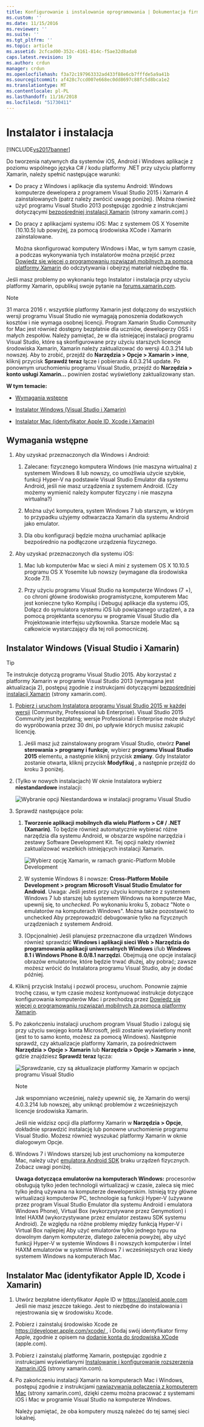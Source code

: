 ```yaml
---
title: Konfigurowanie i instalowanie oprogramowania | Dokumentacja firmy Microsoft
ms.custom: ''
ms.date: 11/15/2016
ms.reviewer: ''
ms.suite: ''
ms.tgt_pltfrm: ''
ms.topic: article
ms.assetid: 2cfcad00-352c-4161-814c-f5ae32d8ada8
caps.latest.revision: 19
ms.author: crdun
manager: crdun
ms.openlocfilehash: f3a72c197963332ad433f88e6cb7fffde5a9a41b
ms.sourcegitcommit: af428c7ccd007e668ec0dd8697c88fc5d8bca1e2
ms.translationtype: MT
ms.contentlocale: pl-PL
ms.lasthandoff: 11/16/2018
ms.locfileid: "51730411"
---
```

# <a name="setup-and-install"></a>Instalator i instalacja
[!INCLUDE[vs2017banner](../includes/vs2017banner.md)]

  
Do tworzenia natywnych dla systemów iOS, Android i Windows aplikacje z poziomu wspólnego języka C# / kodu platformy .NET przy użyciu platformy Xamarin, należy spełnić następujące warunki:  
  
- Do pracy z Windows i aplikacje dla systemu Android: Windows komputerze dewelopera z programem Visual Studio 2015 i Xamarin 4 zainstalowanych (patrz należy zwrócić uwagę poniżej). (Można również użyć programu Visual Studio 2013 postępując zgodnie z instrukcjami dotyczącymi [bezpośredniej instalacji Xamarin](https://developer.xamarin.com/guides/cross-platform/getting_started/requirements/#install) (strony xamarin.com).)   
  
- Do pracy z aplikacjami systemu iOS: Mac z systemem OS X Yosemite (10.10.5) lub powyżej, za pomocą środowiska XCode i Xamarin zainstalowane.  
  
  Można skonfigurować komputery Windows i Mac, w tym samym czasie, a podczas wykonywania tych instalatorów można przejść przez [Dowiedz się więcej o programowaniu rozwiązań mobilnych za pomocą platformy Xamarin](../cross-platform/learn-about-mobile-development-with-xamarin.md) do odczytywania i obejrzyj materiał niezbędne tła.  
 
Jeśli masz problemy po wykonaniu tego Instalator i instalacja przy użyciu platformy Xamarin, opublikuj swoje pytanie na [forums.xamarin.com](http://forums.xamarin.com/).
  
> [!NOTE]
>  31 marca 2016 r. wszystkie platformy Xamarin jest dołączony do wszystkich wersji programu Visual Studio nie wymagają ponoszenia dodatkowych kosztów i nie wymaga osobnej licencji. Program Xamarin Studio Community for Mac jest również dostępny bezpłatnie dla uczniów, deweloperzy OSS i małych zespołów. Należy pamiętać, że w dla istniejącej instalacji programu Visual Studio, które są skonfigurowane przy użyciu starszych licencje środowiska Xamarin, Xamarin należy zaktualizować do wersji 4.0.3.214 lub nowszej. Aby to zrobić, przejdź do **Narzędzia > Opcje > Xamarin > inne**, kliknij przycisk **Sprawdź teraz** łącze i pobierania 4.0.3.214 update. Po ponownym uruchomieniu programu Visual Studio, przejdź do **Narzędzia > konto usługi Xamarin...**  powinien zostać wyświetlony zaktualizowany stan.  
  
 **W tym temacie:**  
  
-   [Wymagania wstępne](#prereq)  
  
-   [Instalator Windows (Visual Studio i Xamarin)](#windows)  
  
-   [Instalator Mac (identyfikator Apple ID, Xcode i Xamarin)](#mac)  
  
##  <a name="prereq"></a> Wymagania wstępne  
  
1.  Aby uzyskać przeznaczonych dla Windows i Android:  
  
    1.  Zalecane: fizycznego komputera Windows (nie maszyna wirtualna) z systemem Windows 8 lub nowszy, co umożliwia użycie szybkie, funkcji Hyper-V na podstawie Visual Studio Emulator dla systemu Android, jeśli nie masz urządzenia z systemem Android. (Czy możemy wymienić należy komputer fizyczny i nie maszyna wirtualna?)  
  
    1.  Można użyć komputera, system Windows 7 lub starszym, w którym to przypadku użyjemy odtwarzacza Xamarin dla systemu Android jako emulator. 
    
    1. Dla obu konfiguracji będzie można uruchamiać aplikacje bezpośrednio na podłączone urządzenia fizycznego.  
  
1.  Aby uzyskać przeznaczonych dla systemu iOS:  
  
    1.  Mac lub komputerów Mac w sieci A mini z systemem OS X 10.10.5 programu OS X Yosemite lub nowszy (wymagane dla środowiska Xcode 7.1).  
  
    1.  Przy użyciu programu Visual Studio na komputerze Windows (7 +), co chroni główne środowisko programistyczne, komputerem Mac jest konieczne tylko Kompiluj i Debuguj aplikacje dla systemu iOS, Dołącz do symulatora systemu iOS lub powiązanego urządzeń, a za pomocą projektanta scenorysu w programie Visual Studio dla Projektowanie interfejsu użytkownika. Starsze modele Mac są całkowicie wystarczający dla tej roli pomocniczej.  
  
##  <a name="windows"></a> Instalator Windows (Visual Studio i Xamarin)  
  
> [!TIP]
>  Te instrukcje dotyczą programu Visual Studio 2015. Aby korzystać z platformy Xamarin w programie Visual Studio 2013 (wymagana jest aktualizacja 2), postępuj zgodnie z instrukcjami dotyczącymi [bezpośredniej instalacji Xamarin](https://developer.xamarin.com/guides/cross-platform/getting_started/requirements/#install) (strony xamarin.com).  
  
1. [Pobierz i uruchom Instalatora programu Visual Studio 2015 w każdej wersji](https://www.visualstudio.com/en-us/downloads/download-visual-studio-vs.aspx) (Community, Professional lub Enterprise). Visual Studio 2015 Community jest bezpłatną; wersje Professional i Enterprise może służyć do wypróbowania przez 30 dni, po upływie których musisz zakupić licencję.  
  
   1.  Jeśli masz już zainstalowany program Visual Studio, otwórz **Panel sterowania > programy i funkcje**, wybierz **programu Visual Studio 2015** elementu, a następnie kliknij przycisk **zmiany**. Gdy Instalator zostanie otwarta, kliknij przycisk **Modyfikuj** , a następnie przejdź do kroku 3 poniżej.  
  
2. (Tylko w nowych instalacjach) W oknie Instalatora wybierz **niestandardowe** instalacji:  
  
    ![Wybranie opcji Niestandardowa w instalacji programu Visual Studio](../cross-platform/media/cross-plat-xamarin-setup-1.png "1 instalacji Xamarin Cross-Plat")  
  
3. Sprawdź następujące pola:  
  
   1.  **Tworzenie aplikacji mobilnych dla wielu Platform > C# / .NET (Xamarin)**. To będzie również automatycznie wybierać różne narzędzia dla systemu Android, w obszarze wspólne narzędzia i zestawy Software Development Kit. Tej opcji należy również zaktualizować wszelkich istniejących instalacji Xamarin.  
  
        ![Wybierz opcję Xamarin, w ramach granic&#45;Platform Mobile Development](../cross-platform/media/cross-plat-xamarin-setup-2.png "2 instalacji Xamarin Cross-Plat")  
  
   2.  W systemie Windows 8 i nowsze: **Cross-Platform Mobile Development > program Microsoft Visual Studio Emulator for Android**. Uwaga: Jeśli jesteś przy użyciu komputerze z systemem Windows 7 lub starszej lub systemem Windows na komputerze Mac, upewnij się, to *unchecked*. Po wykonaniu kroku 5, zobacz "Note o emulatorów na komputerach Windows". Można także pozostawić to unchecked Aby przeprowadzić debugowanie tylko na fizycznych urządzeniach z systemem Android.  
  
   3.  (Opcjonalnie) Jeśli planujesz przeznaczone dla urządzeń Windows również sprawdzić **Windows i aplikacji sieci Web > Narzędzia do programowania aplikacji uniwersalnych Windows** i/lub **Windows 8.1 i Windows Phone 8.0/8.1 narzędzi**. Obejmują one opcje instalacji obrazów emulatorów, które będzie trwać dłużej, aby pobrać; zawsze możesz wrócić do Instalatora programu Visual Studio, aby je dodać później.  
  
4. Kliknij przycisk Instaluj i pozwól procesu, uruchom. Ponownie zajmie trochę czasu, w tym czasie możesz kontynuować instrukcje dotyczące konfigurowania komputerów Mac i przechodzą przez [Dowiedz się więcej o programowaniu rozwiązań mobilnych za pomocą platformy Xamarin](../cross-platform/learn-about-mobile-development-with-xamarin.md).  
  
5. Po zakończeniu instalacji uruchom program Visual Studio i zaloguj się przy użyciu swojego konta Microsoft, jeśli zostanie wyświetlony monit (jest to to samo konto, możesz za pomocą Windows). Następnie sprawdź, czy aktualizacje platformy Xamarin, za pośrednictwem **Narzędzia > Opcje > Xamarin** lub **Narzędzia > Opcje > Xamarin > inne**, gdzie znajdziesz **Sprawdź teraz** łącza:  
  
    ![Sprawdzanie, czy są aktualizacje platformy Xamarin w opcjach programu Visual Studio](../cross-platform/media/cross-plat-xamarin-setup-3.png "3 instalacji Xamarin Cross-Plat")  
  
   > [!NOTE]
   >  Jak wspomniano wcześniej, należy upewnić się, że Xamarin do wersji 4.0.3.214 lub nowszej, aby uniknąć problemów z wcześniejszych licencje środowiska Xamarin.  

   Jeśli nie widzisz opcji dla platformy Xamarin w **Narzędzia > Opcje**, dokładnie sprawdzić instalację lub ponowne uruchomienie programu Visual Studio. Możesz również wyszukać platformy Xamarin w oknie dialogowym Opcje.
      
6. Windows 7 i Windows starszej lub jest uruchomiony na komputerze Mac, należy użyć [emulatora Android SDK](https://developer.xamarin.com/guides/android/deployment,_testing,_and_metrics/debug-on-emulator/android-sdk-emulator/) braku urządzeń fizycznych. Zobacz uwagi poniżej.  
  
   **Uwaga dotycząca emulatorów na komputerach Windows:** procesorów obsługują tylko jeden technologii wirtualizacji w czasie, zaleca się mieć tylko jedną używana na komputerze deweloperskim. Istnieją trzy główne wirtualizacji komputerów PC, technologie są funkcji Hyper-V (używane przez program Visual Studio Emulator dla systemu Android i emulatora Windows Phone), Virtual Box (wykorzystywane przez Genymotion) i Intel HAXM (wykorzystywane przez emulator zestawu SDK systemu Android). Ze względu na różne problemy między funkcją Hyper-V i Virtual Box najlepiej Aby użyć emulatorów tylko jednego typu na dowolnym danym komputerze, dlatego zalecenia powyżej, aby użyć funkcji Hyper-V w systemie Windows 8 i nowszych komputerów i Intel HAXM emulatorów w systemie Windows 7 i wcześniejszych oraz kiedy systemem Windows na komputerach Mac.  
  
##  <a name="mac"></a> Instalator Mac (identyfikator Apple ID, Xcode i Xamarin)  
  
1.  Utwórz bezpłatne identyfikator Apple ID w [ https://appleid.apple.com ](https://appleid.apple.com/) Jeśli nie masz jeszcze takiego. Jest to niezbędne do instalowania i rejestrowania się w środowisku Xcode.  
  
2.  Pobierz i zainstaluj środowisko Xcode ze [ https://developer.apple.com/xcode/ ](https://developer.apple.com/xcode/), i Dodaj swój identyfikator firmy Apple, zgodnie z opisem na [dodanie konta do środowiska XCode](https://developer.apple.com/library/content/documentation/IDEs/Conceptual/AppStoreDistributionTutorial/AddingYourAccounttoXcode/AddingYourAccounttoXcode.html#//apple_ref/doc/uid/TP40013839-CH40-SW1) (apple.com).  
  
3.  Pobierz i zainstaluj platformę Xamarin, postępując zgodnie z instrukcjami wyświetlanymi [Instalowanie i konfigurowanie rozszerzenia Xamarin.iOS](http://developer.xamarin.com/guides/ios/getting_started/installation/mac/) (strony xamarin.com).  
  
4.  Po zakończeniu instalacji Xamarin na komputerach Mac i Windows, postępuj zgodnie z instrukcjami [nawiązywania połączenia z komputerem Mac](http://developer.xamarin.com/guides/ios/getting_started/installation/windows/xamarin-mac-agent/) (strony xamarin.com), dzięki czemu można pracować z systemami iOS i Mac w programie Visual Studio na komputerze Windows.  
  
     Należy pamiętać, że oba komputery muszą należeć do tej samej sieci lokalnej.

